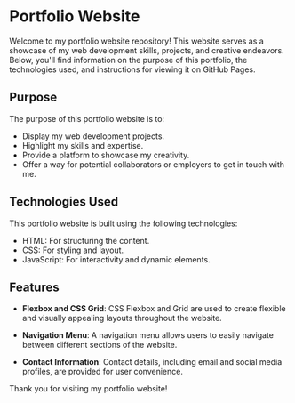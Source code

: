 # Portfolio Website

Welcome to my portfolio website repository! This website serves as a showcase of my web development skills, projects, and creative endeavors. Below, you'll find information on the purpose of this portfolio, the technologies used, and instructions for viewing it on GitHub Pages.

## Purpose

The purpose of this portfolio website is to:

- Display my web development projects.
- Highlight my skills and expertise.
- Provide a platform to showcase my creativity.
- Offer a way for potential collaborators or employers to get in touch with me.

## Technologies Used

This portfolio website is built using the following technologies:

- HTML: For structuring the content.
- CSS: For styling and layout.
- JavaScript: For interactivity and dynamic elements.

## Features

- **Flexbox and CSS Grid**: CSS Flexbox and Grid are used to create flexible and visually appealing layouts throughout the website.

- **Navigation Menu**: A navigation menu allows users to easily navigate between different sections of the website.

- **Contact Information**: Contact details, including email and social media profiles, are provided for user convenience.

Thank you for visiting my portfolio website!
